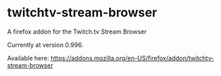 twitchtv-stream-browser
=======================

A firefox addon for the Twitch.tv Stream Browser

Currently at version 0.996. 

Available here: https://addons.mozilla.org/en-US/firefox/addon/twitchtv-stream-browser
